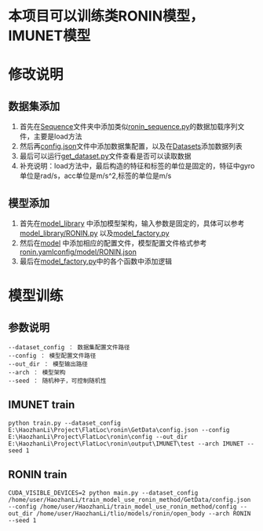 # 本项目可以训练类RONIN模型，IMUNET模型

# 修改说明

## 数据集添加

1. 首先在[Sequence](Sequence)文件夹中添加类似[ronin_sequence.py](Sequence/ronin_sequence.py)的数据加载序列文件，主要是load方法
2. 然后再[config.json](GetData/config.json)文件中添加数据集配置，以及在[Datasets](Datasets)添加数据列表
3. 最后可以运行[get_dataset.py](GetData/get_dataset.py)文件查看是否可以读取数据
4. 补充说明：load方法中，最后构造的特征和标签的单位是固定的，特征中gyro单位是rad/s，acc单位是m/s^2,标签的单位是m/s

## 模型添加

1. 首先在[model_library](model_library)
   中添加模型架构，输入参数是固定的，具体可以参考[model_library/RONIN.py](model_library/RONIN.py)
   以及[model_factory.py](model_factory.py)
2. 然后在[model](config/model)
   中添加相应的配置文件，模型配置文件格式参考[ronin.yaml](config/model/ronin.yaml)[config/model/RONIN.json](config/model/RONIN.json)
3. 最后在[model_factory.py](model_factory.py)中的各个函数中添加逻辑

# 模型训练

## 参数说明

```
--dataset_config ： 数据集配置文件路径
--config ： 模型配置文件路径
--out_dir ： 模型输出路径
--arch ： 模型架构
--seed ： 随机种子，可控制随机性
```

## IMUNET train
```shell script
python train.py --dataset_config E:\HaozhanLi\Project\FlatLoc\ronin\GetData\config.json --config E:\HaozhanLi\Project\FlatLoc\ronin\config --out_dir E:\HaozhanLi\Project\FlatLoc\ronin\output\IMUNET\test --arch IMUNET --seed 1
```
## RONIN train
```shell script
CUDA_VISIBLE_DEVICES=2 python main.py --dataset_config /home/user/HaozhanLi/train_model_use_ronin_method/GetData/config.json --config /home/user/HaozhanLi/train_model_use_ronin_method/config --out_dir /home/user/HaozhanLi/tlio/models/ronin/open_body --arch RONIN --seed 1
```